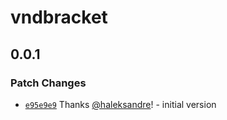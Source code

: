 # vndbracket

## 0.0.1

### Patch Changes

- [`e95e9e9`](https://github.com/haleksandre/test-tauri/commit/e95e9e92dc4bba2e2a593c3f6da6ec73e5f57f10) Thanks [@haleksandre](https://github.com/haleksandre)! - initial version
